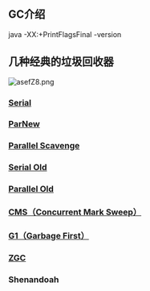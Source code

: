 ## GC介绍

java -XX:+PrintFlagsFinal -version


## 几种经典的垃圾回收器

![asefZ8.png](https://s1.ax1x.com/2020/08/05/asefZ8.png)

### [Serial](./doc/serial.md)

### [ParNew](./doc/parnew.md)


### [Parallel Scavenge](./doc/parallelscavenge.md)

### [Serial Old](./doc/serialold.md)

### [Parallel Old](./doc/parallelold.md)

### [CMS（Concurrent Mark Sweep）](./doc/cms.md)

### [G1（Garbage First）](./doc/g1.md)

### [ZGC](./doc/zgc.md)

### Shenandoah


